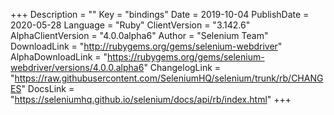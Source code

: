 +++
Description = ""
Key = "bindings"
Date = 2019-10-04
PublishDate = 2020-05-28
Language = "Ruby"
ClientVersion = "3.142.6"
AlphaClientVersion = "4.0.0alpha6"
Author = "Selenium Team"
DownloadLink = "http://rubygems.org/gems/selenium-webdriver"
AlphaDownloadLink = "https://rubygems.org/gems/selenium-webdriver/versions/4.0.0.alpha6"
ChangelogLink = "https://raw.githubusercontent.com/SeleniumHQ/selenium/trunk/rb/CHANGES"
DocsLink = "https://seleniumhq.github.io/selenium/docs/api/rb/index.html"
+++
